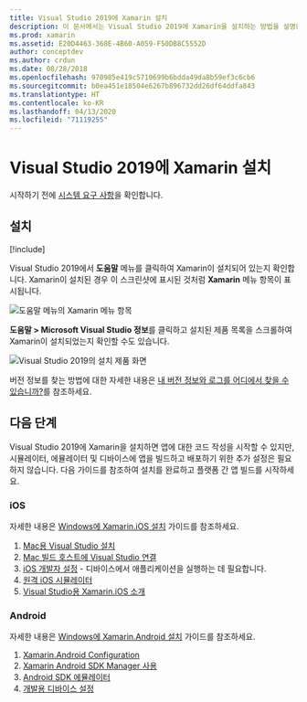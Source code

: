 ```yaml
---
title: Visual Studio 2019에 Xamarin 설치
description: 이 문서에서는 Visual Studio 2019에 Xamarin을 설치하는 방법을 설명합니다. 요구 사항, 설치 프로세스 및 설치 확인을 설명합니다.
ms.prod: xamarin
ms.assetid: E20D4463-368E-4B60-A059-F50DB8C5552D
author: conceptdev
ms.author: crdun
ms.date: 08/28/2018
ms.openlocfilehash: 970985e419c5710699b6bdda49da8b59ef3c6cb6
ms.sourcegitcommit: b0ea451e18504e6267b896732dd26df64ddfa843
ms.translationtype: HT
ms.contentlocale: ko-KR
ms.lasthandoff: 04/13/2020
ms.locfileid: "71119255"
---
```

# <a name="installing-xamarin-in-visual-studio-2019"></a>Visual Studio 2019에 Xamarin 설치

<a name="requirements" />

시작하기 전에 [시스템 요구 사항](~/cross-platform/get-started/requirements.md)을 확인합니다.

## <a name="installation"></a>설치

[!include[](~/cross-platform/includes/install-xamarin-windows-2019.md)]

Visual Studio 2019에서 **도움말** 메뉴를 클릭하여 Xamarin이 설치되어 있는지 확인합니다. Xamarin이 설치된 경우 이 스크린샷에 표시된 것처럼 **Xamarin** 메뉴 항목이 표시됩니다.

![도움말 메뉴의 Xamarin 메뉴 항목](windows-images/12-xamarin-menu-item.png "도움말 메뉴의 Xamarin 메뉴 항목")

**도움말 > Microsoft Visual Studio 정보**를 클릭하고 설치된 제품 목록을 스크롤하여 Xamarin이 설치되었는지 확인할 수도 있습니다.

![Visual Studio 2019의 설치 제품 화면](windows-images/13-xamarin-is-installed.png "Visual Studio 2019의 설치 제품 화면")

버전 정보를 찾는 방법에 대한 자세한 내용은 [내 버전 정보와 로그를 어디에서 찾을 수 있습니까?](~/cross-platform/troubleshooting/questions/version-logs.md)를 참조하세요.

## <a name="next-steps"></a>다음 단계

Visual Studio 2019에 Xamarin을 설치하면 앱에 대한 코드 작성을 시작할 수 있지만, 시뮬레이터, 에뮬레이터 및 디바이스에 앱을 빌드하고 배포하기 위한 추가 설정은 필요하지 않습니다. 다음 가이드를 참조하여 설치를 완료하고 플랫폼 간 앱 빌드를 시작하세요.

### <a name="ios"></a>iOS

자세한 내용은 [Windows에 Xamarin.iOS 설치](~/ios/get-started/installation/windows/index.md) 가이드를 참조하세요. 

1. [Mac용 Visual Studio 설치](https://docs.microsoft.com/visualstudio/mac/installation)
2. [Mac 빌드 호스트에 Visual Studio 연결](~/ios/get-started/installation/windows/connecting-to-mac/index.md)
3. [iOS 개발자 설정](~/ios/get-started/installation/device-provisioning/index.md) - 디바이스에서 애플리케이션을 실행하는 데 필요합니다.
4. [원격 iOS 시뮬레이터](~/tools/ios-simulator/index.md)
5. [Visual Studio용 Xamarin.iOS 소개](~/ios/get-started/installation/windows/introduction-to-xamarin-ios-for-visual-studio.md)

### <a name="android"></a>Android

자세한 내용은 [Windows에 Xamarin.Android 설치](~/android/get-started/installation/windows.md) 가이드를 참조하세요.

1. [Xamarin.Android Configuration](~/android/get-started/installation/windows.md#configuration)
2. [Xamarin Android SDK Manager 사용](~/android/get-started/installation/android-sdk.md?ide=vs)
3. [Android SDK 에뮬레이터](~/android/get-started/installation/android-emulator/index.md)
4. [개발용 디바이스 설정](~/android/get-started/installation/set-up-device-for-development.md)
